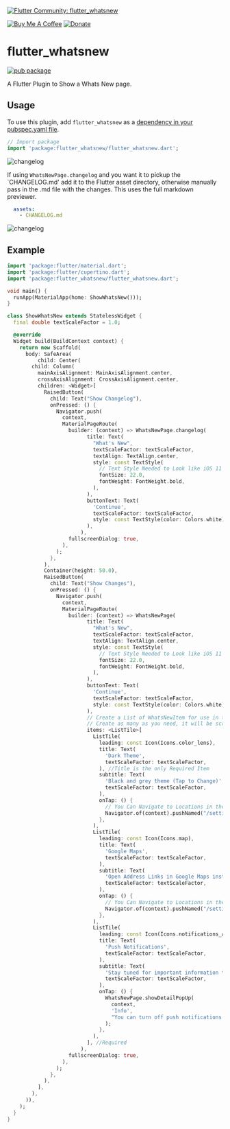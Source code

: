 [![Flutter Community: flutter_whatsnew](https://fluttercommunity.dev/_github/header/flutter_whatsnew)](https://github.com/fluttercommunity/community)

[![Buy Me A Coffee](https://img.shields.io/badge/Donate-Buy%20Me%20A%20Coffee-yellow.svg)](https://www.buymeacoffee.com/rodydavis)
[![Donate](https://img.shields.io/badge/Donate-PayPal-green.svg)](https://www.paypal.com/cgi-bin/webscr?cmd=_s-xclick&hosted_button_id=WSH3GVC49GNNJ)

# flutter_whatsnew

[![pub package](https://img.shields.io/pub/v/flutter_whatsnew.svg)](https://pub.dartlang.org/packages/flutter_whatsnew)

A Flutter Plugin to Show a Whats New page.

## Usage

To use this plugin, add `flutter_whatsnew` as a [dependency in your pubspec.yaml file](https://flutter.io/platform-plugins/).

``` dart
// Import package
import 'package:flutter_whatsnew/flutter_whatsnew.dart';
```

![changelog](https://github.com/fluttercommunity/flutter_whatsnew/blob/master/packages/flutter_whatsnew/doc/screenshots/changes.png)

If using `WhatsNewPage.changelog` and you want it to pickup the `CHANGELOG.md' add it to the Flutter asset directory, otherwise manually pass in the .md file with the changes. This uses the full markdown previewer.

``` yaml
  assets:
    - CHANGELOG.md
```

![changelog](https://github.com/fluttercommunity/flutter_whatsnew/blob/master/packages/flutter_whatsnew/doc/screenshots/changelog.png)

## Example

``` dart
import 'package:flutter/material.dart';
import 'package:flutter/cupertino.dart';
import 'package:flutter_whatsnew/flutter_whatsnew.dart';

void main() {
  runApp(MaterialApp(home: ShowWhatsNew()));
}

class ShowWhatsNew extends StatelessWidget {
  final double textScaleFactor = 1.0;

  @override
  Widget build(BuildContext context) {
    return new Scaffold(
      body: SafeArea(
          child: Center(
        child: Column(
          mainAxisAlignment: MainAxisAlignment.center,
          crossAxisAlignment: CrossAxisAlignment.center,
          children: <Widget>[
            RaisedButton(
              child: Text("Show Changelog"),
              onPressed: () {
                Navigator.push(
                  context,
                  MaterialPageRoute(
                    builder: (context) => WhatsNewPage.changelog(
                          title: Text(
                            "What's New",
                            textScaleFactor: textScaleFactor,
                            textAlign: TextAlign.center,
                            style: const TextStyle(
                              // Text Style Needed to Look like iOS 11
                              fontSize: 22.0,
                              fontWeight: FontWeight.bold,
                            ),
                          ),
                          buttonText: Text(
                            'Continue',
                            textScaleFactor: textScaleFactor,
                            style: const TextStyle(color: Colors.white),
                          ),
                        ),
                    fullscreenDialog: true,
                  ),
                );
              },
            ),
            Container(height: 50.0),
            RaisedButton(
              child: Text("Show Changes"),
              onPressed: () {
                Navigator.push(
                  context,
                  MaterialPageRoute(
                    builder: (context) => WhatsNewPage(
                          title: Text(
                            "What's New",
                            textScaleFactor: textScaleFactor,
                            textAlign: TextAlign.center,
                            style: const TextStyle(
                              // Text Style Needed to Look like iOS 11
                              fontSize: 22.0,
                              fontWeight: FontWeight.bold,
                            ),
                          ),
                          buttonText: Text(
                            'Continue',
                            textScaleFactor: textScaleFactor,
                            style: const TextStyle(color: Colors.white),
                          ),
                          // Create a List of WhatsNewItem for use in the Whats New Page
                          // Create as many as you need, it will be scrollable
                          items: <ListTile>[
                            ListTile(
                              leading: const Icon(Icons.color_lens),
                              title: Text(
                                'Dark Theme',
                                textScaleFactor: textScaleFactor,
                              ), //Title is the only Required Item
                              subtitle: Text(
                                'Black and grey theme (Tap to Change)',
                                textScaleFactor: textScaleFactor,
                              ),
                              onTap: () {
                                // You Can Navigate to Locations in the App
                                Navigator.of(context).pushNamed("/settings");
                              },
                            ),
                            ListTile(
                              leading: const Icon(Icons.map),
                              title: Text(
                                'Google Maps',
                                textScaleFactor: textScaleFactor,
                              ),
                              subtitle: Text(
                                'Open Address Links in Google Maps instead of Apple Maps (Tap to Change)',
                                textScaleFactor: textScaleFactor,
                              ),
                              onTap: () {
                                // You Can Navigate to Locations in the App
                                Navigator.of(context).pushNamed("/settings");
                              },
                            ),
                            ListTile(
                              leading: const Icon(Icons.notifications_active),
                              title: Text(
                                'Push Notifications',
                                textScaleFactor: textScaleFactor,
                              ),
                              subtitle: Text(
                                'Stay tuned for important information that can be pushed to you',
                                textScaleFactor: textScaleFactor,
                              ),
                              onTap: () {
                                WhatsNewPage.showDetailPopUp(
                                  context,
                                  'Info',
                                  "You can turn off push notifications any time in your application settings.",
                                );
                              },
                            ),
                          ], //Required
                        ),
                    fullscreenDialog: true,
                  ),
                );
              },
            ),
          ],
        ),
      )),
    );
  }
}

```
